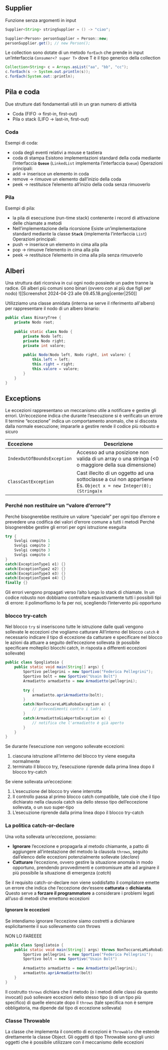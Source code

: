 ## Supplier
Funzione senza argomenti in input
```java
Supplier<String> stringSupplier = () -> "ciao";

Supplier<Person> personSupplier = Person::new;
personSupplier.get(); // new Person();
```

Le collection sono dotate di un metodo `forEach` che prende in input un’interfaccia `Consumer<? super T>` dove T è il tipo generico della collection

```java
Collection<String> c = Arrays.asList("aa", "bb", "cc");
c.forEach(s -> System.out.println(s));
c.forEach(System.out::println);
```

## Pila e coda
Due strutture dati fondamentali utili in un gran numero di attività
- Coda (FIFO → first-in, first-out)
- Pila o stack (LIFO → last-in, first-out)

### Coda
Esempi di coda:
- coda degli eventi relativi a mouse e tastiera
- coda di stampa
Esistono implementazioni standard della coda mediante l’interfaccia **`Queue`** (`LinkedList` implementa l’interfaccia `Queue`)
Operazioni principali:
- add → inserisce un elemento in coda
- remove → rimuove un elemento dall’inizio della coda
- peek → restituisce l’elemento all’inizio della coda senza rimuoverlo

### Pila
Esempi di pila:
- la pila di esecuzione (run-time stack) contenente i record di attivazione delle chiamate a metodi
- Nell’implementazione della ricorsione
Esiste un’implementazione standard mediante la classe **`Stack`** (implementa l’interfaccia `List`)
Operazioni principali:
- push → inserisce un elemento in cima alla pila
- pop → rimuove l’elemento in cima alla pila
- peek → restituisce l’elemento in cima alla pila senza rimuoverlo


## Alberi
Una struttura dati ricorsiva in cui ogni nodo possiede un padre tranne la radice. Gli alberi più comuni sono binari (ovvero con al più due figli per nodo)
![[Screenshot 2024-04-23 alle 09.45.18.png|center|250]]

Utilizziamo una classe annidata (interna se serve il riferimento all'albero) per rappresentare il nodo di un albero binario:
```java
public class BinaryTree {
	private Nodo root;
	
	public static class Nodo {
		private Nodo left;
		private Nodo right;
		private int valore;
		
		public Nodo(Nodo left, Nodo right, int valore) {
			this.left = left;
			this.right = right;
			this.valore = valore;
		}
	}
}
```


## Exceptions
Le eccezioni rappresentano un meccanismo utile a notificare e gestire gli errori. Un’eccezione indica che durante l’esecuzione si è verificato un errore
Il termine “eccezione” indica un comportamento anomalo, che si discosta dalla normale esecuzione; impararle a gestire rende il codice più robusto e sicuro


| Eccezione                   | Descrizione                                                                                                        |
|:--------------------------- | ------------------------------------------------------------------------------------------------------------------ |
| `IndexOutOfBoundsException` | Accesso ad una posizione non valida di un array o una stringa (<0 o maggiore della sua dimensione)                 |
| `ClassCastException`        | Cast illecito di un oggetto ad una sottoclasse a cui non appartiene<br>Es. `Object x = new Integer(0); (Stringa)x` |

### Perché non restituire un “valore d’errore”?
Perché bisognerebbe restituire un valore “speciale” per ogni tipo d’errore e prevedere una codifica dei valori d’errore comune a tutti i metodi
Perché bisognerebbe gestire gli errori per ogni istruzione eseguita

```java
try {
	Svolgi compito 1
	Svolgi compito 2
	Svolgi compito 3
	Svolgi compito 4
}
catch(ExceptionType1 e1) {}
catch(ExceptionType2 e2) {}
catch(ExceptionType3 e3) {}
catch(ExceptionType4 e4) {}
finally {}
```

Gli errori vengono propagati verso l’alto lungo lo stack di chiamate. In un codice robusto non dobbiamo controllare esaustivamente tutti i possibili tipi di errore: il polimorfismo lo fa per noi, scegliendo l’intervento più opportuno

### blocco try-catch
Nel blocco `try` si inseriscono tutte le istruzione dalle quali vengono sollevate le eccezioni che vogliamo catturare
All’interno del blocco `catch` è necessario indicare il tipo di eccezione da catturare e specificare nel blocco le azioni da attuare a seguito dell’eccezione sollevata (è possibile specificare molteplici blocchi catch, in risposta a differenti eccezioni sollevate)

```java
public class Spogliatoio {
	public static void main(String[] args) {
		Sportivo pellegrini = new Sportivo("Federica Pellegrini");
		Sportivo bolt = new Sportivo("Usain Bolt")
		Armadietto armadietto = new Armadietto(pellegrini);
		
		try {
			armadietto.apriArmadietto(bolt);
		}
		catch(NonToccareLaMiaRobaException e) {
			// provvedimenti contro i ladri
		}
		catch(ArmadiettoGiaApertoException e) {
			// notifica che l'armadietto è già aperto
		}
	}
}
```

Se durante l’esecuzione non vengono sollevate eccezioni:
1. ciascuna istruzione all’interno del blocco try viene eseguita normalmente
2. terminato il blocco try, l’esecuzione riprende dalla prima linea dopo il blocco try-catch

Se viene sollevata un’eccezione:
1. L’esecuzione del blocco try viene interrotta
2. Il controllo passa al primo blocco catch compatibile, tale cioè che il tipo dichiarato nella clausola catch sia dello stesso tipo dell’eccezione sollevata, o un suo super-tipo
3. L’esecuzione riprende dalla prima linea dopo il blocco try-catch

### La politica catch-or-declare
Una volta sollevata un’eccezione, possiamo:
- **Ignorare** l’eccezione e propagarla al metodo chiamante, a patto di aggiungere all’intestazione del metodo la clausola `throws`, seguìto dall’elenco delle eccezioni potenzialmente sollevate (*declare*)
- **Catturare** l’eccezione, ovvero gestire la situazione anomala in modo opportuno, prendendo provvedimenti e contromisure atte ad arginare il più possibile la situazione di emergenza (*catch*)

Se il requisito catch-or-declare non viene soddisfatto il compilatore emette un errore che indica che l’eccezione dev’essere **catturata** o **dichiarata**. Questo serve a **forzare il programmatore** a considerare i problemi legati all’uso di metodi che emettono eccezioni

#### Ignorare le eccezioni
Se intendiamo ignorare l’eccezione siamo costretti a dichiarare esplicitamente il suo sollevamento con throws

NON LO FAREEEE
```java
public class Spogliatoio {
	public static void main(String[] args) throws NonToccareLaMiaRobaException, ArmadiettoGiaApertoException {
		Sportivo pellegrini = new Sportivo("Federica Pellegrini");
		Sportivo bolt = new Sportivo("Usain Bolt")
		
		Armadietto armadietto = new Armadietto(pellegrini);
		armadietto.apriArmadietto(bolt)
	}
}
```

Il costrutto `throws` dichiara che il metodo (o i metodi delle classi da questo invocati) può sollevare eccezioni dello stesso tipo (o di un tipo più specifico) di quelle elencate dopo il `throws` (tale specifica non è sempre obbligatoria, ma dipende dal tipo di eccezione sollevata)

### Classe Throwable
La classe che implementa il concetto di eccezioni è `Throwable` che estende direttamente la classe Object. Gli oggetti di tipo Throwable sono gli unici oggetti che è possibile utilizzare con il meccanismo delle eccezioni